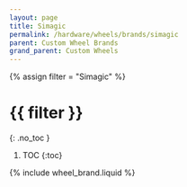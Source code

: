 ```yaml
---
layout: page
title: Simagic
permalink: /hardware/wheels/brands/simagic
parent: Custom Wheel Brands
grand_parent: Custom Wheels
---
```

{% assign filter = "Simagic" %}
# {{ filter }}
{: .no_toc }
1. TOC
{:toc}

{% include wheel_brand.liquid %}
